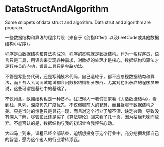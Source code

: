 # DataStructAndAlgorithm
Some snippets of data struct and algorithm. Data strut and algorithm are program.

一些数据结构和算法的程序片段（来自于《剑指Offer》以及LeetCode或其他数据结构小程序）。

程序是由数据结构和算法构成的，程序的灵魂就是数据结构。作为一名程序员，语言只是工具，用语言来实现各种需求，对数据的处理才是核心，数据结构和算法才是程序员的内功，语言工具只是套路功法。

不管是写业务代码，还是写纯技术代码，自己造轮子，都不应忽视数据结构和算法，而且各大公司面试笔试都会问数据结构相关东西，尤其对初出茅庐的程序员来说，这些可谓是基础中的基础了。

不仅如此，数据结构也是一种艺术。犹记得大一暑假在家看《大话数据结构》，看到栈、队列，深度优先广度优先，不仅佩服前人的智慧，而且折服于数据结构之美。只是当时的惊艳只是昙花一现，而且对这个行业了解不深、缺乏兴趣，导致没有深入了解，尽管如此还是买了《算法导论》回来看了几十页，因为枯燥无味而放弃。不能否认的是，数据结构与我的初识曾令我怦然心动。

大四马上到来，课程已经全部结束，迫切想投身于这个行业中，充分挖掘发挥自己的智慧，愿为这个迷人的行业增砖添瓦。
